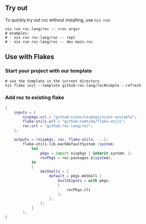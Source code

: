 ## Try out

To quickly try out roc without installing, use `nix run`:
```shell
nix run roc-lang/roc -- <roc args>
# examples:
# - nix run roc-lang/roc -- repl
# - nix run roc-lang/roc -- dev main.roc
```

## Use with Flakes


### Start your project with our template

```shell
# use the template in the current directory
nix flake init --template github:roc-lang/roc#simple --refresh
```

### Add roc to existing flake
```nix
{
    inputs = {
        nixpkgs.url = "github:nixos/nixpkgs/nixos-unstable";
        flake-utils.url = "github:numtide/flake-utils";
        roc.url = "github:roc-lang/roc";
    };

    outputs = {nixpkgs, roc, flake-utils, ...}:
        flake-utils.lib.eachDefaultSystem (system:
            let
                pkgs = import nixpkgs { inherit system; };
                rocPkgs = roc.packages.${system};
            in
            {
                devShells = {
                    default = pkgs.mkShell {
                        buildInputs = with pkgs;
                        [
                            rocPkgs.cli
                        ];
                    };
                };
            }
        );
}
```
